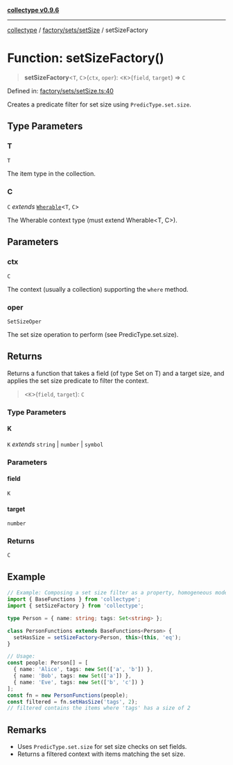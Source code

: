 [**collectype v0.9.6**](../../../../README.md)

***

[collectype](../../../../modules.md) / [factory/sets/setSize](../README.md) / setSizeFactory

# Function: setSizeFactory()

> **setSizeFactory**\<`T`, `C`\>(`ctx`, `oper`): \<`K`\>(`field`, `target`) => `C`

Defined in: [factory/sets/setSize.ts:40](https://github.com/maduhaime/collectype/blob/ba52424b164c706fb5e7ecc5581685b53a2ac88d/src/factory/sets/setSize.ts#L40)

Creates a predicate filter for set size using `PredicType.set.size`.

## Type Parameters

### T

`T`

The item type in the collection.

### C

`C` *extends* [`Wherable`](../../../../types/utility/type-aliases/Wherable.md)\<`T`, `C`\>

The Wherable context type (must extend Wherable<T, C>).

## Parameters

### ctx

`C`

The context (usually a collection) supporting the `where` method.

### oper

`SetSizeOper`

The set size operation to perform (see PredicType.set.size).

## Returns

Returns a function that takes a field (of type Set on T) and a target size, and applies the set size predicate to filter the context.

> \<`K`\>(`field`, `target`): `C`

### Type Parameters

#### K

`K` *extends* `string` \| `number` \| `symbol`

### Parameters

#### field

`K`

#### target

`number`

### Returns

`C`

## Example

```ts
// Example: Composing a set size filter as a property, homogeneous model
import { BaseFunctions } from 'collectype';
import { setSizeFactory } from 'collectype';

type Person = { name: string; tags: Set<string> };

class PersonFunctions extends BaseFunctions<Person> {
  setHasSize = setSizeFactory<Person, this>(this, 'eq');
}

// Usage:
const people: Person[] = [
  { name: 'Alice', tags: new Set(['a', 'b']) },
  { name: 'Bob', tags: new Set(['a']) },
  { name: 'Eve', tags: new Set(['b', 'c']) }
];
const fn = new PersonFunctions(people);
const filtered = fn.setHasSize('tags', 2);
// filtered contains the items where 'tags' has a size of 2
```

## Remarks

- Uses `PredicType.set.size` for set size checks on set fields.
- Returns a filtered context with items matching the set size.
